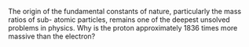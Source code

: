 The origin of the fundamental constants of nature, particularly the mass ratios of sub-
atomic particles, remains one of the deepest unsolved problems in physics. Why is the
proton approximately 1836 times more massive than the electron?
